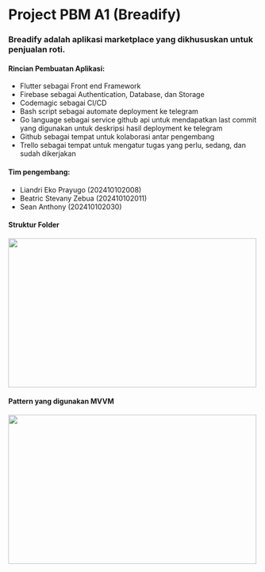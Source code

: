 <h1>Project PBM A1 (Breadify)</h1>
<h3>Breadify adalah aplikasi marketplace yang dikhususkan untuk penjualan roti.</h3>
<h4>Rincian Pembuatan Aplikasi: </h4>
<ul>
  <li>Flutter sebagai Front end Framework</li>
  <li>Firebase sebagai Authentication, Database, dan Storage</li>
  <li>Codemagic sebagai CI/CD</li>
  <li>Bash script sebagai automate deployment ke telegram</li>
  <li>Go language sebagai service github api untuk mendapatkan last commit yang digunakan untuk deskripsi hasil deployment ke telegram</li>
  <li>Github sebagai tempat untuk kolaborasi antar pengembang</li>
  <li>Trello sebagai tempat untuk mengatur tugas yang perlu, sedang, dan sudah dikerjakan</li>
</ul>
<h4>Tim pengembang: </h4>
<ul>
  <li>Liandri Eko Prayugo (202410102008)</li>
  <li>Beatric Stevany Zebua (202410102011)</li>
  <li>Sean Anthony (202410102030)</li>
</ul>
<h4>Struktur Folder</h4>
<img src="https://firebasestorage.googleapis.com/v0/b/market-api-cda7e.appspot.com/o/breadify%2FStruktur%20folder%20PBM.png?alt=media&token=85c869f7-bd7f-4165-8ab2-59fdb04af665" width="500px" height="300px">
<h4>Pattern yang digunakan MVVM</h4>
<img src="https://firebasestorage.googleapis.com/v0/b/market-api-cda7e.appspot.com/o/breadify%2FMVVM.png?alt=media&token=aacfe24a-2b8e-4716-beb6-92711c259700" width="500px" height="300px">
